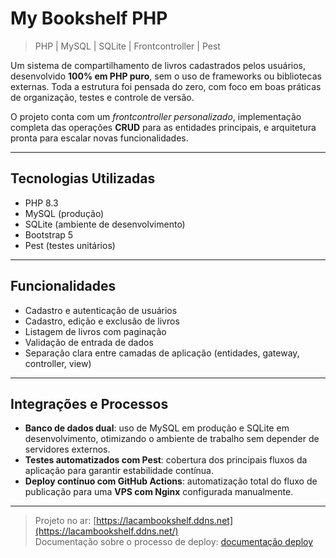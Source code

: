 # My Bookshelf PHP  
> PHP | MySQL | SQLite | Frontcontroller | Pest


Um sistema de compartilhamento de livros cadastrados pelos usuários, desenvolvido **100% em PHP puro**, sem o uso de frameworks ou bibliotecas externas. Toda a estrutura foi pensada do zero, com foco em boas práticas de organização, testes e controle de versão.

O projeto conta com um *frontcontroller personalizado*, implementação completa das operações **CRUD** para as entidades principais, e arquitetura pronta para escalar novas funcionalidades.

---

## Tecnologias Utilizadas

- PHP 8.3  
- MySQL (produção)  
- SQLite (ambiente de desenvolvimento)  
- Bootstrap 5  
- Pest (testes unitários)  

---

## Funcionalidades

- Cadastro e autenticação de usuários  
- Cadastro, edição e exclusão de livros  
- Listagem de livros com paginação  
- Validação de entrada de dados  
- Separação clara entre camadas de aplicação (entidades, gateway, controller, view)

---

## Integrações e Processos

- **Banco de dados dual**: uso de MySQL em produção e SQLite em desenvolvimento, otimizando o ambiente de trabalho sem depender de servidores externos.
- **Testes automatizados com Pest**: cobertura dos principais fluxos da aplicação para garantir estabilidade contínua.
- **Deploy contínuo com GitHub Actions**: automatização total do fluxo de publicação para uma **VPS com Nginx** configurada manualmente.
  
---

>Projeto no ar:  [https://lacambookshelf.ddns.net](https://lacambookshelf.ddns.net/) 
><br>Documentação sobre o processo de deploy: [documentação deploy](./doc-deploy.md)


